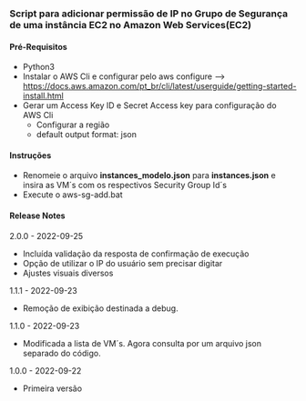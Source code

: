 ### Script para adicionar permissão de IP no Grupo de Segurança de uma instância EC2 no Amazon Web Services(EC2) ###

#### Pré-Requisitos ####  
- Python3
- Instalar o AWS Cli e configurar pelo aws configure --> https://docs.aws.amazon.com/pt_br/cli/latest/userguide/getting-started-install.html  
- Gerar um Access Key ID e Secret Access key para configuração do AWS Cli  
  - Configurar a região   
  - default output format: json  

#### Instruções ####  
- Renomeie o arquivo **instances_modelo.json** para **instances.json** e insira as VM´s com os respectivos Security Group Id´s  
- Execute o aws-sg-add.bat  


#### Release Notes ####

2.0.0 - 2022-09-25
- Incluída validação da resposta de confirmação de execução
- Opção de utilizar o IP do usuário sem precisar digitar
- Ajustes visuais diversos

1.1.1 - 2022-09-23
- Remoção de exibição destinada a debug.  

1.1.0 - 2022-09-23  
- Modificada a lista de VM´s. Agora consulta por um arquivo json separado do código.  
  
1.0.0 - 2022-09-22  
- Primeira versão  